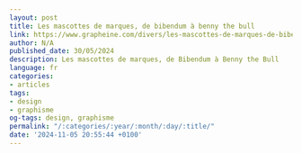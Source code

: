 ```yaml
---
layout: post
title: Les mascottes de marques, de bibendum à benny the bull
link: https://www.grapheine.com/divers/les-mascottes-de-marques-de-bibendum-a-benny-the-bull
author: N/A
published_date: 30/05/2024
description: Les mascottes de marques, de Bibendum à Benny the Bull
language: fr
categories:
- articles
tags:
- design
- graphisme
og-tags: design, graphisme
permalink: "/:categories/:year/:month/:day/:title/"
date: '2024-11-05 20:55:44 +0100'
---
```

